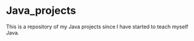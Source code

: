 # Java_projects

This is a repository of my Java projects since I have started to teach myself Java.
